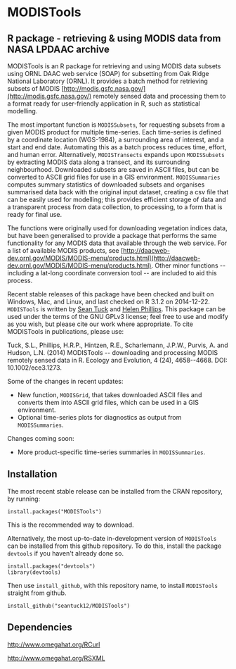 MODISTools
=============
R package - retrieving & using MODIS data from NASA LPDAAC archive
-------------

MODISTools is an R package for retrieving and using MODIS data subsets using ORNL DAAC web service (SOAP) for subsetting from Oak Ridge National Laboratory (ORNL). It provides a batch method for retrieving subsets of MODIS [http://modis.gsfc.nasa.gov/](http://modis.gsfc.nasa.gov/) remotely sensed data and processing them to a format ready for user-friendly application in R, such as statistical modelling.

The most important function is `MODISSubsets`, for requesting subsets from a given MODIS product for multiple time-series. Each time-series is defined by a coordinate location (WGS-1984), a surrounding area of interest, and a start and end date. Automating this as a batch process reduces time, effort, and human error. Alternatively, `MODISTransects` expands upon `MODISSubsets` by extracting MODIS data along a transect, and its surrounding neighbourhood. Downloaded subsets are saved in ASCII files, but can be converted to ASCII grid files for use in a GIS environment. `MODISSummaries` computes summary statistics of downloaded subsets and organises summarised data back with the original input dataset, creating a csv file that can be easily used for modelling; this provides efficient storage of data and a transparent process from data collection, to processing, to a form that is ready for final use.

The functions were originally used for downloading vegetation indices data, but have been generalised to provide a package that performs the same functionality for any MODIS data that available through the web service. For a list of available MODIS products, see [http://daacweb-dev.ornl.gov/MODIS/MODIS-menu/products.html](http://daacweb-dev.ornl.gov/MODIS/MODIS-menu/products.html). Other minor functions -- including a lat-long coordinate conversion tool -- are included to aid this process.

Recent stable releases of this package have been checked and built on Windows, Mac, and Linux, and last checked on R 3.1.2 on 2014-12-22. `MODISTools` is written by [Sean Tuck](https://github.com/seantuck12) and [Helen Phillips](https://github.com/helenphillips). This package can be used under the terms of the GNU GPLv3 license; feel free to use and modify as you wish, but please cite our work where appropriate. To cite MODISTools in publications, please use:

Tuck, S.L., Phillips, H.R.P., Hintzen, R.E., Scharlemann, J.P.W., Purvis, A. and Hudson, L.N. (2014) MODISTools -- downloading and processing MODIS remotely sensed data in R. Ecology and Evolution, 4 (24), 4658--4668. DOI: 10.1002/ece3.1273.

Some of the changes in recent updates:
* New function, `MODISGrid`, that takes downloaded ASCII files and converts them into ASCII grid files, which can be used in a GIS environment.
* Optional time-series plots for diagnostics as output from `MODISSummaries`.

Changes coming soon:
* More product-specific time-series summaries in `MODISSummaries`.


Installation
---------
The most recent stable release can be installed from the CRAN repository, by running:
```
install.packages("MODISTools")
```
This is the recommended way to download.

Alternatively, the most up-to-date in-development version of `MODISTools` can be installed from this github repository. To do this, install the package `devtools` if you haven't already done so.
```
install.packages("devtools")
library(devtools)
```
Then use `install_github`, with this repository name, to install `MODISTools` straight from github.
```
install_github("seantuck12/MODISTools")
```


Dependencies
----------

http://www.omegahat.org/RCurl

http://www.omegahat.org/RSXML
